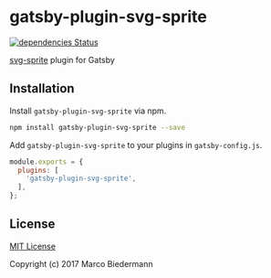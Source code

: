# gatsby-plugin-svg-sprite

[![dependencies Status](https://david-dm.org/marcobiedermann/gatsby-plugin-svg-sprite/status.svg)](https://david-dm.org/marcobiedermann/gatsby-plugin-svg-sprite)

[svg-sprite](https://github.com/kisenka/svg-sprite-loader) plugin for Gatsby

## Installation

Install `gatsby-plugin-svg-sprite` via npm.

```sh
npm install gatsby-plugin-svg-sprite --save
```

Add `gatsby-plugin-svg-sprite` to your plugins in `gatsby-config.js`.

```js
module.exports = {
  plugins: [
    'gatsby-plugin-svg-sprite',
  ],
};
```

## License

[MIT License](LICENSE)

Copyright (c) 2017 Marco Biedermann

